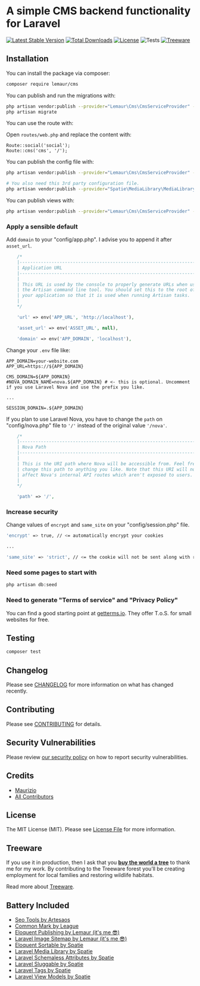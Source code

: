 # A simple CMS backend functionality for Laravel

[![Latest Stable Version](https://poser.pugx.org/lemaur/laravel-cms/v)](//packagist.org/packages/lemaur/laravel-cms)
[![Total Downloads](https://poser.pugx.org/lemaur/laravel-cms/downloads)](//packagist.org/packages/lemaur/laravel-cms)
[![License](https://poser.pugx.org/lemaur/laravel-cms/license)](//packagist.org/packages/lemaur/laravel-cms)
![Tests](https://github.com/leMaur/laravel-cms/workflows/Tests/badge.svg)
[![Treeware](https://img.shields.io/badge/dynamic/json?color=brightgreen&label=Treeware&query=%24.total&url=https%3A%2F%2Fpublic.offset.earth%2Fusers%2Ftreeware%2Ftrees)](https://treeware.earth)


## Installation

You can install the package via composer:

```bash
composer require lemaur/cms
```

You can publish and run the migrations with:

```bash
php artisan vendor:publish --provider="Lemaur\Cms\CmsServiceProvider" --tag="cms-migrations"
php artisan migrate
```

You can use the route with:

Open `routes/web.php` and replace the content with:
```blade
Route::social('social');
Route::cms('cms', '/');
```

You can publish the config file with:
```bash
php artisan vendor:publish --provider="Lemaur\Cms\CmsServiceProvider" --tag="cms-config"

# You also need this 3rd party configuration file.
php artisan vendor:publish --provider="Spatie\MediaLibrary\MediaLibraryServiceProvider" --tag="config"
```

You can publish views with:
```bash
php artisan vendor:publish --provider="Lemaur\Cms\CmsServiceProvider" --tag="cms-views"
```

### Apply a sensible default

Add `domain` to your "config/app.php". I advise you to append it after `asset_url`. 
```php
    /*
    |--------------------------------------------------------------------------
    | Application URL
    |--------------------------------------------------------------------------
    |
    | This URL is used by the console to properly generate URLs when using
    | the Artisan command line tool. You should set this to the root of
    | your application so that it is used when running Artisan tasks.
    |
    */

    'url' => env('APP_URL', 'http://localhost'),

    'asset_url' => env('ASSET_URL', null),

    'domain' => env('APP_DOMAIN', 'localhost'),
```

Change your `.env` file like:
```
APP_DOMAIN=your-website.com
APP_URL=https://${APP_DOMAIN}

CMS_DOMAIN=${APP_DOMAIN}
#NOVA_DOMAIN_NAME=nova.${APP_DOMAIN} # <- this is optional. Uncomment if you use Laravel Nova and use the prefix you like.

...

SESSION_DOMAIN=.${APP_DOMAIN}
```

If you plan to use Laravel Nova, you have to change the `path` on "config/nova.php" file to `'/'` instead of the original value `'/nova'`.
```php
    /*
    |--------------------------------------------------------------------------
    | Nova Path
    |--------------------------------------------------------------------------
    |
    | This is the URI path where Nova will be accessible from. Feel free to
    | change this path to anything you like. Note that this URI will not
    | affect Nova's internal API routes which aren't exposed to users.
    |
    */

    'path' => '/',
```

### Increase security

Change values of `encrypt` and `same_site` on your "config/session.php" file.
```bash
'encrypt' => true, // <= automatically encrypt your cookies

...

'same_site' => 'strict', // <= the cookie will not be sent along with requests initiated by third party websites
```

### Need some pages to start with

```bash
php artisan db:seed
```

### Need to generate "Terms of service" and "Privacy Policy"
You can find a good starting point at [getterms.io](https://getterms.io/). They offer T.o.S. for small websites for free.

## Testing

```bash
composer test
```

## Changelog

Please see [CHANGELOG](CHANGELOG.md) for more information on what has changed recently.

## Contributing

Please see [CONTRIBUTING](.github/CONTRIBUTING.md) for details.

## Security Vulnerabilities

Please review [our security policy](../../security/policy) on how to report security vulnerabilities.

## Credits

- [Maurizio](https://github.com/lemaur)
- [All Contributors](../../contributors)

## License

The MIT License (MIT). Please see [License File](LICENSE.md) for more information.

## Treeware

If you use it in production, then I ask that you [**buy the world a tree**](https://plant.treeware.earth/leMaur/eloquent-publishing) to thank me for my work. By contributing to the Treeware forest you’ll be creating employment for local families and restoring wildlife habitats.

Read more about [Treeware](https://treeware.earth).

## Battery Included
- [Seo Tools by Artesaos](https://github.com/artesaos/seotools)
- [Common Mark by League](https://github.com/league/commonmark)
- [Eloquent Publishing by Lemaur (it's me :sunglasses:)](https://github.com/lemaur/eloquent-publishing)
- [Laravel Image Sitemap by Lemaur (it's me :sunglasses:)](https://github.com/lemaur/laravel-image-sitemap)
- [Eloquent Sortable by Spatie](https://github.com/spatie/eloquent-sortable)
- [Laravel Media Library by Spatie](https://github.com/spatie/laravel-medialibrary)
- [Laravel Schemaless Attributes by Spatie](https://github.com/spatie/laravel-schemaless-attributes)
- [Laravel Sluggable by Spatie](https://github.com/spatie/laravel-sluggable)
- [Laravel Tags by Spatie](https://github.com/spatie/laravel-tags)
- [Laravel View Models by Spatie](https://github.com/spatie/laravel-view-models)
